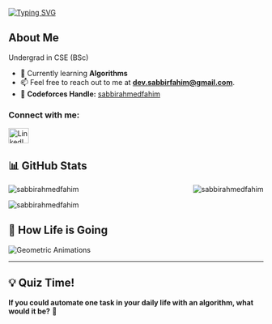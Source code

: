 [![Typing SVG](https://readme-typing-svg.demolab.com/?lines=Assalamu+Alaikum+👋;I'm+Sabbir+Ahmed+Fahim)](https://git.io/typing-svg)

## About Me
Undergrad in CSE (BSc)

- 🌱 Currently learning **Algorithms**
- 📫 Feel free to reach out to me at **[dev.sabbirfahim@gmail.com](mailto:dev.sabbirfahim@gmail.com)**.
- 🚀 **Codeforces Handle:** [sabbirahmedfahim](https://codeforces.com/profile/sabbirahmedfahim)

<h3 align="left">Connect with me:</h3>  
<div align="left" style="display: flex; align-items: center;">
  <a href="https://linkedin.com/in/sabbirahmedfahim" target="_blank">
    <img align="center" src="https://raw.githubusercontent.com/rahuldkjain/github-profile-readme-generator/master/src/images/icons/Social/linked-in-alt.svg" alt="LinkedIn Profile" height="30" width="40" />
  </a>
</div>

## 📊 GitHub Stats
<p><img align="left" src="https://github-readme-stats.vercel.app/api/top-langs?username=sabbirahmedfahim&show_icons=true&locale=en&layout=compact" alt="sabbirahmedfahim" /></p>
<p align="right"> <img src="https://komarev.com/ghpvc/?username=sabbirahmedfahim&label=Profile%20views&color=0e75b6&style=flat" alt="sabbirahmedfahim" /> </p>
<p><img align="center" src="https://github-readme-streak-stats.herokuapp.com/?user=sabbirahmedfahim&" alt="sabbirahmedfahim" /></p>

## 🎨 How Life is Going
![Geometric Animations](https://github.com/sabbirahmedfahim/sabbirahmedfahim/assets/146383613/dbfdb0e2-06be-470c-a8da-7f6cb557d1f1)

---

## 💡 Quiz Time!
**If you could automate one task in your daily life with an algorithm, what would it be?** 🌟
